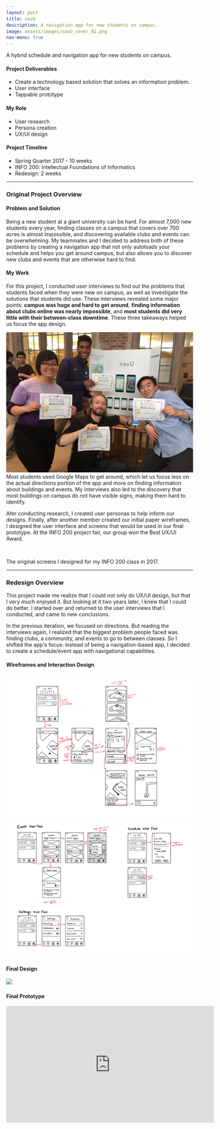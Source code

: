 ```yaml
---
layout: post
title: navU
description: A navigation app for new students on campus.
image: assets/images/navU_cover_02.png
nav-menu: true
---
```


<!-- Main -->
<div id="main" class="alt">
	<section id="one">
		<div class="inner">
			<p>A hybrid schedule and navigation app for new students on campus.</p>
			<div class="row">
				<div class="4u 12u$(medium)">
					<h4>Project Deliverables</h4>
					<ul class="alt"><li>Create a technology based solution that solves an information problem.</li>
					<li>User interface</li>
					<li>Tappable prototype</li>
					</ul>
				</div>
				<div class="4u 12u$(medium)">
					<h4>My Role</h4>
					<ul class="alt">
					<li>User research</li>
					<li>Persona creation</li>
					<li>UX/UI design</li>
                    </ul>
				</div>
				<div class="4u$ 12u$(medium)">
					<h4>Project Timeline</h4>
					<ul class="alt"><li>Spring Quarter 2017 - 10 weeks </li>
					<li>INFO 200: Intellectual Foundations of Informatics</li>
					<li>Redesign: 2 weeks</li></ul>
				</div>
			</div>
			<hr class="major" />
			<!-- Project Overview -->
			<h3 id="elements">Original Project Overview</h3>
			<h4>Problem and Solution</h4>
			<p>Being a new student at a giant university can be hard. For almost 7,000 new students every year, finding classes on a campus that covers over 700 acres is almost impossible, and discovering available clubs and events can be overwhelming. My teammates and I decided to address both of these problems by creating a navigation app that not only autoloads your schedule and helps you get around campus, but also allows you to discover new clubs and events that are otherwise hard to find.</p>
			<h4>My Work</h4>
			<p>For this project, I conducted user interviews to find out the problems that students faced when they were new on campus, as well as investigate the solutions that students did use. These interviews revealed some major points: <b>campus was huge and hard to get around</b>, <b>finding information about clubs online was nearly impossible</b>, and <b>most students did very little with their between-class downtime</b>. These three takeaways helped us focus the app design.</p>
			<p><span class="image right"><img src="/assets/images/navU/info_200_award.jpg"/></span>Most students used Google Maps to get around, which let us focus less on the actual directions portion of the app and more on finding information about buildings and events. My interviews also led to the discovery that most buildings on campus do not have visible signs, making them hard to identify.</p>
			<p>Afer conducting research, I created user personas to help inform our designs. Finally, after another member created our initial paper wireframes, I designed the user interface and screens that would be used in our final prototype. At the INFO 200 project fair, our group won the Best UX/UI Award.</p>
			<span class="image fit"><img src="/assets/images/navU/old_version_screens.png" alt="" /></span>
			<p class="caption">The original screens I designed for my INFO 200 class in 2017.</p>
			<hr class="major" />
			<!-- Redesign  -->
			<h3 id="elements">Redesign Overview</h3>
			<!-- add bit about 7,000 new students on campus and how it's important for them to find their interests (and how it's hard for them to find a community/club/interests/activities/etc) in this section!! -->
			<p>This project made me realize that I could not only do UX/UI design, but that I very much enjoyed it. But looking at it two years later, I knew that I could do better. I started over and returned to the user interviews that I conducted, and came to new conclusions.</p>
			<p>In the previous iteration, we focused on directions. But reading the interviews again, I realized that the biggest problem people faced was finding clubs, a community, and events to go to between classes. So I shifted the app's focus: instead of being a navigation-based app, I decided to create a schedule/event app with navigational capabilities.</p>
			<h4>Wireframes and Interaction Design</h4>
			<div class="box alt">
	            <div class="row 50% uniform">
                    <div class="6u 12u$(small)"><span class="image fit"><img src="/assets/images/navU/navu_remake_wireframes_01.png" alt="" /></span></div>
                    <div class="6u 12u$(small)"><span class="image fit"><img src="/assets/images/navU/navu_remake_wireframes_02.png" alt="" /></span></div>
	            </div>
            </div>
			<h4>Final Design</h4>
			<span class="image fit"><img src="/assets/images/navU/navu_remake.png"/></span>
			<h4>Final Prototype</h4>
			<iframe width="560" height="315" src="https://www.youtube.com/embed/IBCzVLWvfKA" frameborder="0" allow="accelerometer; autoplay; encrypted-media; gyroscope; picture-in-picture" allowfullscreen></iframe>
		</div>
	</section>
</div>